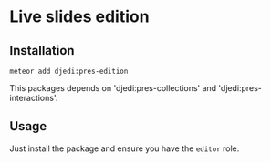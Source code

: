 # Live slides edition

## Installation

```
meteor add djedi:pres-edition
```
This packages depends on 'djedi:pres-collections' and 'djedi:pres-interactions'.


## Usage

Just install the package and ensure you have the `editor` role.

